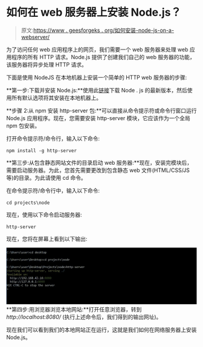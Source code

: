 # 如何在 web 服务器上安装 Node.js？

> 原文:[https://www . geesforgeks . org/如何安装-node-js-on-a-webserver/](https://www.geeksforgeeks.org/how-to-install-node-js-on-a-webserver/)

为了访问任何 web 应用程序上的网页，我们需要一个 web 服务器来处理 web 应用程序的所有 HTTP 请求。Node.js 提供了创建我们自己的 web 服务器的功能，该服务器将异步处理 HTTP 请求。

下面是使用 NodeJS 在本地机器上安装一个简单的 HTTP web 服务器的步骤:

**第一步:下载并安装 Node.js:**使用此[链接](https://nodejs.org/en/)下载 Node . js 的最新版本，然后使用所有默认选项将其安装在本地机器上。

**步骤 2:从 npm 安装 http-server 包:**可以直接从命令提示符或命令行窗口运行 Node.js 应用程序。现在，您需要安装 http-server 模块，它应该作为一个全局 npm 包安装。

打开命令提示符/命令行，输入以下命令:

```
npm install -g http-server
```

**第三步:从包含静态网站文件的目录启动 web 服务器:**现在，安装完模块后，需要启动服务器。为此，您首先需要更改到包含静态 web 文件(HTML/CSS/JS 等)的目录。为此请使用 cd 命令。

在命令提示符/命令行中，输入以下命令:

```
cd projects\node
```

现在，使用以下命令启动服务器:

```
http-server
```

现在，您将在屏幕上看到以下输出:

![](img/e16a6372dcb7b40bc2f5744061406c3f.png) **第四步:用浏览器浏览本地网站:**打开任意浏览器，转到 *http://localhost:8080/* (执行上述命令后，我们得到的输出网址)。

现在我们可以看到我们的本地网站正在运行，这就是我们如何在网络服务器上安装 Node.js。